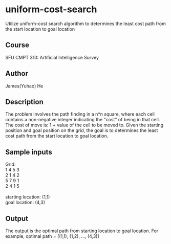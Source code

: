 # uniform-cost-search
Utilize uniform-cost search algorithm to determines the least cost path from the start location to goal location

## Course
SFU CMPT 310: Artificial Intelligence Survey

## Author
James(Yuhao) He

## Description
The problem involves the path finding in a n*n square, where each cell contains a non-negative integer indicating the "cost" of being in that cell. The cost of move is: 1 + value of the cell to be moved to. Given the starting position and goal position on the grid, the goal is to determines the least cost path from the start location to goal location. 

## Sample inputs
<dt>Grid:</dt>
<dt>1   4   5   3</dt>
<dt>2   1   4   2</dt>
<dt>5   7   9   1</dt>
<dt>2   4   1   5</dt>
</br>
<dt>starting location: (1,1)</dt>
<dt>goal location: (4,3)</dt>

## Output
The output is the optimal path from starting location to goal location. For example, optimal path = [(1,1), (1,2), ..., (4,3)]

